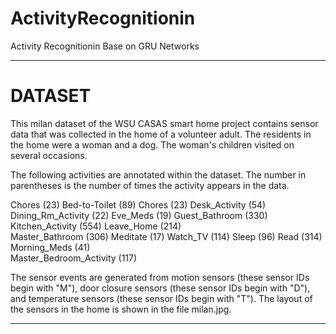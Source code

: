 # ActivityRecognitionin
Activity Recognitionin Base on GRU Networks

---

# DATASET

This milan dataset of the WSU CASAS smart home project contains sensor data that was collected in the home of a volunteer adult.  The residents in the home were a woman and a dog.
The woman's children visited on several occasions.

The following activities are annotated within the dataset. The number in parentheses is the number of times the activity appears in the data.

Chores (23)
Bed-to-Toilet (89)
Chores (23) 
Desk_Activity (54)
Dining_Rm_Activity (22)
Eve_Meds (19) 
Guest_Bathroom (330) 
Kitchen_Activity (554)
Leave_Home (214)  
Master_Bathroom (306)
Meditate (17)
Watch_TV (114)
Sleep (96)
Read (314)   
Morning_Meds (41)   
Master_Bedroom_Activity (117) 

The sensor events are generated from motion sensors (these sensor IDs begin with "M"), door closure sensors (these sensor IDs begin with "D"), and
temperature sensors (these sensor IDs begin with "T").
The layout of the sensors in the home is shown in the file milan.jpg.

---
